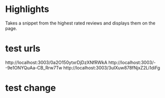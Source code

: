 # Highlights
Takes a snippet from the highest rated reviews and displays them on the page.


# test urls
http://localhost:3003/0a2O150ytxrDjDzXNfRWkA
http://localhost:3003/--9e1ONYQuAa-CB_Rrw7Tw
http://localhost:3003/3uIXuw878fNjxZ2Li1diFg

# test change